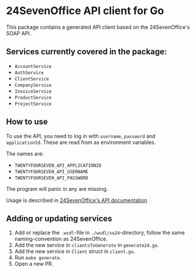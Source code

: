 # 24SevenOffice API client for Go

This package contains a generated API client based on the 24SevenOffice's SOAP API.

## Services currently covered in the package:

- `AccountService`
- `AuthService`
- `ClientService`
- `CompanyService`
- `InvoiceService`
- `ProductService`
- `ProjectService`

## How to use

To use the API, you need to log in with `username`, `password` and `applicationId`. These are read from as environment variables.

The names are:

- `TWENTYFOURSEVEN_API_APPLICATIONID`
- `TWENTYFOURSEVEN_API_USERNAME`
- `TWENTYFOURSEVEN_API_PASSWORD`

The program will panic in any are missing.

Usage is described in [24SevenOffice's API documentation](https://developer.24sevenoffice.com/docs/)

## Adding or updating services

1. Add or replace the `.wsdl`-file in `./wsdl/so24`-directory, follow the same
   naming-convention as 24SevenOffice.
1. Add the new service in `clientsToGenerate` in `generate24.go`.
1. Add the new service in `Client` struct in `client.go`.
1. Run `make generate`.
1. Open a new PR.
